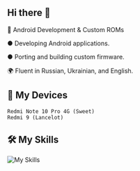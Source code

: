 ## Hi there 👋
🔹 Android Development & Custom ROMs

  ● Developing Android applications.

  ● Porting and building custom firmware.

🌍 Fluent in Russian, Ukrainian, and English.
## 📱 My Devices

    Redmi Note 10 Pro 4G (Sweet)
    Redmi 9 (Lancelot)
## 🛠 My Skills
![My Skills](https://skillicons.dev/icons?i=rust,kotlin,java,c)
